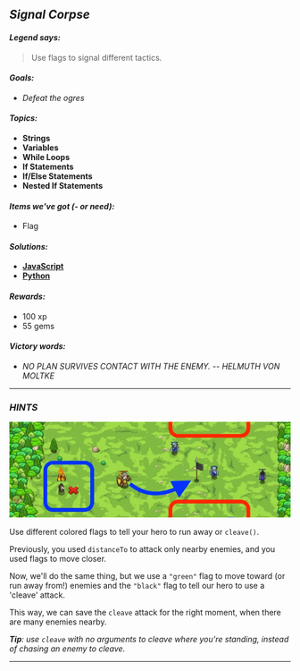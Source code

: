 ## _Signal Corpse_

#### _Legend says:_
> Use flags to signal different tactics.

#### _Goals:_
+ _Defeat the ogres_

#### _Topics:_
+ **Strings**
+ **Variables**
+ **While Loops**
+ **If Statements**
+ **If/Else Statements**
+ **Nested If Statements**

#### _Items we've got (- or need):_
+ Flag

#### _Solutions:_
+ **[JavaScript](signal.js)**
+ **[Python](signal.py)**

#### _Rewards:_
+ 100 xp
+ 55 gems

#### _Victory words:_
+ _NO PLAN SURVIVES CONTACT WITH THE ENEMY. -- HELMUTH VON MOLTKE_

___

### _HINTS_

![](img/signal_corpse.jpeg)

Use different colored flags to tell your hero to run away or `cleave()`.

Previously, you used `distanceTo` to attack only nearby enemies, and you used flags to move closer.

Now, we'll do the same thing, but we use a `"green"` flag to move toward (or run away from!) enemies and the `"black"` flag to tell our hero to use a 'cleave' attack.

This way, we can save the `cleave` attack for the right moment, when there are many enemies nearby.

_**Tip**: use `cleave` with no arguments to cleave where you're standing, instead of chasing an enemy to cleave._

___

